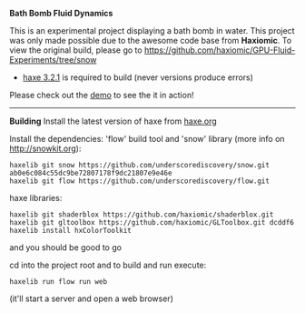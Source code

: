 **Bath Bomb Fluid Dynamics**

This is an experimental project displaying a bath bomb in water. This project was only made possible due to the awesome code base from **Haxiomic**. To view the original build, please go to https://github.com/haxiomic/GPU-Fluid-Experiments/tree/snow

- [haxe 3.2.1](https://haxe.org/download/version/3.2.1/) is required to build (never versions produce errors)

Please check out the [demo](http://oliverbcurtis.co.uk/FluidDynamics2/bin/web) to see the it in action!

-------

**Building**
Install the latest version of haxe from [haxe.org](http://haxe.org/)

Install the dependencies:
'flow' build tool and 'snow' library (more info on http://snowkit.org):

	haxelib git snow https://github.com/underscorediscovery/snow.git ab0e6c084c55dc9be72807178f9dc21807e9e46e
	haxelib git flow https://github.com/underscorediscovery/flow.git

haxe libraries:

	haxelib git shaderblox https://github.com/haxiomic/shaderblox.git
	haxelib git gltoolbox https://github.com/haxiomic/GLToolbox.git dcddf6
	haxelib install hxColorToolkit

and you should be good to go

cd into the project root and to build and run execute:

	haxelib run flow run web

(it'll start a server and open a web browser)

